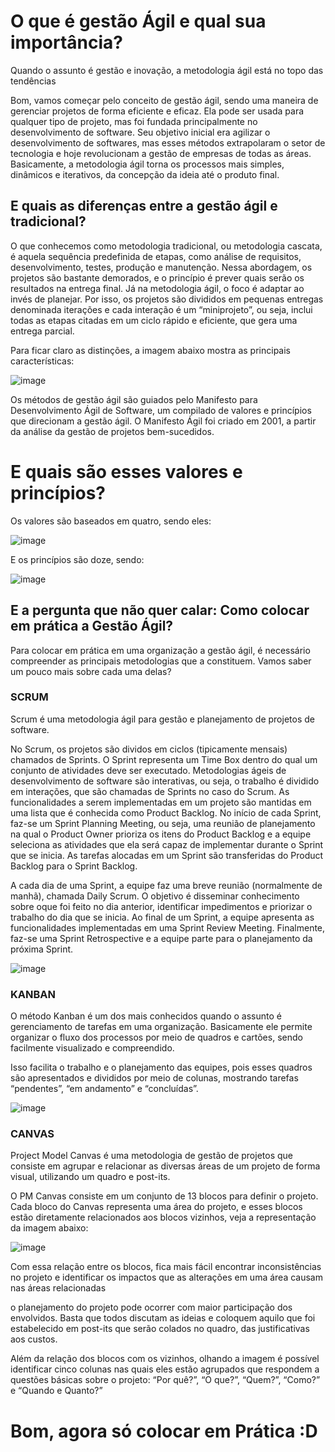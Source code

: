 # O que é gestão Ágil e qual sua importância? 

Quando o assunto é gestão e inovação, a metodologia ágil está no topo das tendências

Bom, vamos começar pelo conceito de gestão ágil, sendo uma maneira de gerenciar projetos de forma eficiente e eficaz. Ela pode ser usada para qualquer tipo de projeto, mas foi fundada principalmente no desenvolvimento de software.
Seu objetivo inicial era agilizar o desenvolvimento de softwares, mas esses métodos extrapolaram o setor de tecnologia e hoje revolucionam a gestão de empresas de todas as áreas. Basicamente, a metodologia ágil torna os processos mais simples, dinâmicos e iterativos, da concepção da ideia até o produto final.

## E quais as diferenças entre a gestão ágil e tradicional?

O que conhecemos como metodologia tradicional, ou metodologia cascata, é aquela sequência predefinida de etapas, como análise de requisitos, desenvolvimento, testes, produção e manutenção. Nessa abordagem, os projetos são bastante demorados, e o princípio é prever quais serão os resultados na entrega final. Já na metodologia ágil, o foco é adaptar ao invés de planejar.
Por isso, os projetos são divididos em pequenas entregas denominada iterações e cada interação é um “miniprojeto”, ou seja, inclui todas as etapas citadas em um ciclo rápido e eficiente, que gera uma entrega parcial.

Para ficar claro as distinções, a imagem abaixo mostra as principais características:


![image](https://github.com/brunoxkk0/projeto-comum/assets/93231614/337f50e5-5975-4eb2-9f14-8df016004138)

Os métodos de gestão ágil são guiados pelo Manifesto para Desenvolvimento Ágil de Software, um compilado de valores e princípios que direcionam a gestão ágil. O Manifesto Ágil foi criado em 2001, a partir da análise da gestão de projetos bem-sucedidos.

# E quais são esses valores e princípios?

Os valores são baseados em quatro, sendo eles:

![image](https://github.com/brunoxkk0/projeto-comum/assets/93231614/a890b539-618b-47d4-b18c-b9497bcdd34b)

E os princípios são doze, sendo:

![image](https://github.com/brunoxkk0/projeto-comum/assets/93231614/f3f67fa0-d5b1-4b55-8771-6abd5101771c)


## E a pergunta que não quer calar: Como colocar em prática a Gestão Ágil?

Para colocar em prática em uma organização a gestão ágil, é necessário compreender as principais metodologias que a constituem. 
Vamos saber um pouco mais sobre cada uma delas?

### SCRUM

Scrum é uma metodologia ágil para gestão e planejamento de projetos de software.

No Scrum, os projetos são dividos em ciclos (tipicamente mensais) chamados de Sprints. O Sprint representa um Time Box dentro do qual um conjunto de atividades deve ser executado. Metodologias ágeis de desenvolvimento de software são interativas, ou seja, o trabalho é dividido em interações, que são chamadas de Sprints no caso do Scrum.
As funcionalidades a serem implementadas em um projeto são mantidas em uma lista que é conhecida como Product Backlog. 
No início de cada Sprint, faz-se um Sprint Planning Meeting, ou seja, uma reunião de planejamento na qual o Product Owner prioriza os itens do Product Backlog e a equipe seleciona as atividades que ela será capaz de implementar durante o Sprint que se inicia. As tarefas alocadas em um Sprint são transferidas do Product Backlog para o Sprint Backlog.

A cada dia de uma Sprint, a equipe faz uma breve reunião (normalmente de manhã), chamada Daily Scrum. O objetivo é disseminar conhecimento sobre oque foi feito no dia anterior, identificar impedimentos e priorizar o trabalho do dia que se inicia.
Ao final de um Sprint, a equipe apresenta as  funcionalidades implementadas em uma Sprint Review Meeting. 
Finalmente, faz-se uma Sprint Retrospective e a equipe parte para o planejamento da próxima Sprint.

![image](https://github.com/brunoxkk0/projeto-comum/assets/93231614/d48c16df-dd3e-4ec0-994a-980a95d186bb)

### KANBAN

O método Kanban é um dos mais conhecidos quando o assunto é gerenciamento de tarefas em uma organização. Basicamente ele permite organizar o fluxo dos processos por meio de quadros e cartões, sendo facilmente visualizado e compreendido.

Isso facilita o trabalho e o planejamento das equipes, pois esses quadros são apresentados e divididos por meio de colunas, mostrando tarefas “pendentes”, “em andamento” e “concluídas”.

![image](https://github.com/brunoxkk0/projeto-comum/assets/93231614/f4bebff6-cdaf-42ba-959b-789004513a39)

### CANVAS 

Project Model Canvas é uma metodologia de gestão de projetos que consiste em agrupar e relacionar as diversas áreas de um projeto de forma visual, utilizando um quadro e post-its.

O PM Canvas consiste em um conjunto de 13 blocos para definir o projeto. Cada bloco do Canvas representa uma área do projeto, e esses blocos estão diretamente relacionados aos blocos vizinhos, veja a representação da imagem abaixo:

![image](https://github.com/brunoxkk0/projeto-comum/assets/93231614/0430bf34-2970-4056-b4da-1530157d2148)

Com essa relação entre os blocos, fica mais fácil encontrar inconsistências no projeto e identificar os impactos que as alterações em uma área causam nas áreas relacionadas

o planejamento do projeto pode ocorrer com maior participação dos envolvidos. Basta que todos discutam as ideias e coloquem aquilo que foi estabelecido em post-its que serão colados no quadro, das justificativas aos custos.

Além da relação dos blocos com os vizinhos, olhando a imagem é possível identificar cinco colunas nas quais eles estão agrupados que respondem a questões básicas sobre o projeto: “Por quê?”, “O que?”, “Quem?”, “Como?” e “Quando e Quanto?”

# Bom, agora só colocar em Prática :D

